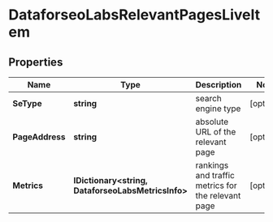 # DataforseoLabsRelevantPagesLiveItem


## Properties

| Name | Type | Description | Notes |
|------------ | ------------- | ------------- | -------------|
**SeType** | **string** | search engine type |[optional]|
**PageAddress** | **string** | absolute URL of the relevant page |[optional]|
**Metrics** | **IDictionary<string, DataforseoLabsMetricsInfo>** | rankings and traffic metrics for the relevant page |[optional]|